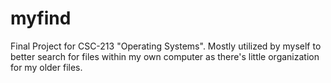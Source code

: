 # myfind
Final Project for CSC-213 "Operating Systems". Mostly utilized by myself to better search for files within my own computer as there's little organization for my older files.
